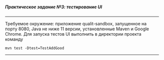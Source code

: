 ##### Практическое задание №3: тестирование UI #####

***
Требуемое окружение: приложение qualit-sandbox, запущенное на порту 8080, Java не ниже 11 версии,
установленные Maven и Google Chrome.
Для запуска тестов UI выполнить в директории проекта команду
```
mvn test -Dtest=TestAddGood
```
***
